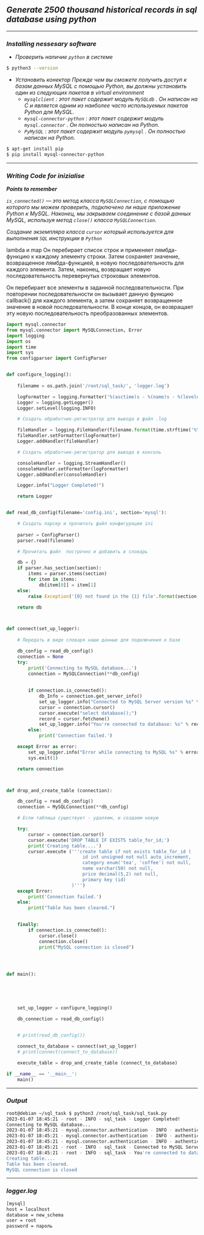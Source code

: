## *Generate 2500 thousand historical records in sql database using python*

___


### *Installing nessesary software*

+ *Проверить наличие `python` в системе*

```sh
$ python3 --version
```
+ *Установить конектор*
*Прежде чем вы сможете получить доступ к базам данных MySQL с помощью Python, вы должны установить один из следующих пакетов в virtual environment*
    + *`mysqlclient` : этот пакет содержит модуль `MySQLdb` . Он написан на C и является одним из наиболее часто используемых пакетов Python для MySQL.*
    + *`mysql-connector-python` : этот пакет содержит модуль `mysql.connector` . Он полностью написан на Python.*
    + *`PyMySQL` : этот пакет содержит модуль `pymysql` . Он полностью написан на Python.*
```sh
$ apt-get install pip
$ pip install mysql-connector-python 
```
___


### *Writing Code for inizialise*

***Points to remember***

*`is_connected()` — это метод класса `MySQLConnection`, с помощью которого мы можем проверить, подключено ли наше приложение Python к MySQL.*
*Наконец, мы закрываем соединение с базой данных MySQL, используя метод `close()` класса `MySQLConnection`.*


*Создание экземпляра класса `cursor` который используется для выполнения `SQL` инструкции в `Python`*


lambda и map
Он перебирает список строк и применяет лямбда-функцию к каждому элементу строки. Затем сохраняет значение, возвращенное лямбда-функцией, в новую последовательность для каждого элемента. Затем, наконец, возвращает новую последовательность перевернутых строковых элементов.

Он перебирает все элементы в заданной последовательности. При повторении последовательности он вызывает данную функцию callback() для каждого элемента, а затем сохраняет возвращенное значение в новой последовательности. В конце концов, он возвращает эту новую последовательность преобразованных элементов.


```python
import mysql.connector
from mysql.connector import MySQLConnection, Error
import logging
import os
import time
import sys
from configparser import ConfigParser


def configure_logging():
    
    filename = os.path.join('/root/sql_task/', 'logger.log')

    logFormatter = logging.Formatter('%(asctime)s - %(name)s - %(levelname)s - %(module)s - %(message)s', datefmt='%Y-%m-%d %H:%M:%S')
    Logger = logging.getLogger()
    Logger.setLevel(logging.INFO)

    # Cоздать обработчик-регистратор для вывода в файл .log

    fileHandler = logging.FileHandler(filename.format(time.strftime('%Y%m%d%H%M%S')))
    fileHandler.setFormatter(logFormatter)
    Logger.addHandler(fileHandler)

    # Cоздать обработчик-регистратор для вывода в консоль

    consoleHandler = logging.StreamHandler()
    consoleHandler.setFormatter(logFormatter)
    Logger.addHandler(consoleHandler)

    Logger.info("Logger Completed!")

    return Logger


def read_db_config(filename='config.ini', section='mysql'):

    # Cоздать парсер и прочитать файл конфигурации ini
    
    parser = ConfigParser()
    parser.read(filename)

    # Прочитать файл  построчно и добавить в словарь

    db = {}
    if parser.has_section(section):
        items = parser.items(section)
        for item in items:
            db[item[0]] = item[1]
    else:
        raise Exception('{0} not found in the {1} file'.format(section, filename))

    return db



def connect(set_up_logger):
    
    # Передать в виде словаря наши данные для подключения к базе

    db_config = read_db_config()
    connection = None
    try:
        print('Connecting to MySQL database...')
        connection = MySQLConnection(**db_config)
        
    
        if connection.is_connected():
            db_Info = connection.get_server_info()
            set_up_logger.info("Connected to MySQL Server version %s" % db_Info)
            cursor = connection.cursor()
            cursor.execute("select database();")
            record = cursor.fetchone()
            set_up_logger.info("You're connected to database: %s" % record)
        else:
            print('Connection failed.')

    except Error as error:
        set_up_logger.info("Error while connecting to MySQL %s" % error)
        sys.exit(1)

    return connection



def drop_and_create_table (connection):

    db_config = read_db_config()
    connection = MySQLConnection(**db_config)

    # Если таблица существует - удаляем, и создаем новую

    try:
        cursor = connection.cursor()
        cursor.execute('DROP TABLE IF EXISTS table_for_id;')
        print('Creating table....')
        cursor.execute ('''create table if not exists table_for_id (
                            id int unsigned not null auto_increment,
                            category enum('tea', 'coffee') not null,
                            name varchar(50) not null,
                            price decimal(5,2) not null,
                            primary key (id)
                        )''')
    except Error:
        print('Connection failed.')
    else:
        print("Table has been cleared.") 

                      
    finally:
        if connection.is_connected():
            cursor.close()
            connection.close()
            print("MySQL connection is closed")                        
                        



def main():
    
    
    
    

    set_up_logger = configure_logging() 

    db_connection = read_db_config()
    

    # print(read_db_config())

    connect_to_database = connect(set_up_logger)
    # print(connect(connect_to_database))

    execute_table = drop_and_create_table (connect_to_database)

if __name__ == '__main__':
    main()
```

___

### *Output*

```sh
root@debian ~/sql_task $ python3 /root/sql_task/sql_task.py
2023-01-07 18:45:21 - root - INFO - sql_task - Logger Completed!
Connecting to MySQL database...
2023-01-07 18:45:21 - mysql.connector.authentication - INFO - authentication - package: mysql.connector.plugins
2023-01-07 18:45:21 - mysql.connector.authentication - INFO - authentication - plugin_name: caching_sha2_password
2023-01-07 18:45:21 - mysql.connector.authentication - INFO - authentication - AUTHENTICATION_PLUGIN_CLASS: MySQLCachingSHA2PasswordAuthPlugin
2023-01-07 18:45:21 - root - INFO - sql_task - Connected to MySQL Server version 8.0.31
2023-01-07 18:45:21 - root - INFO - sql_task - You're connected to database: new_schema
Creating table....
Table has been cleared.
MySQL connection is closed
```
___

### *logger.log*

```sh
[mysql]
host = localhost
database = new_schema
user = root
password = пароль
```